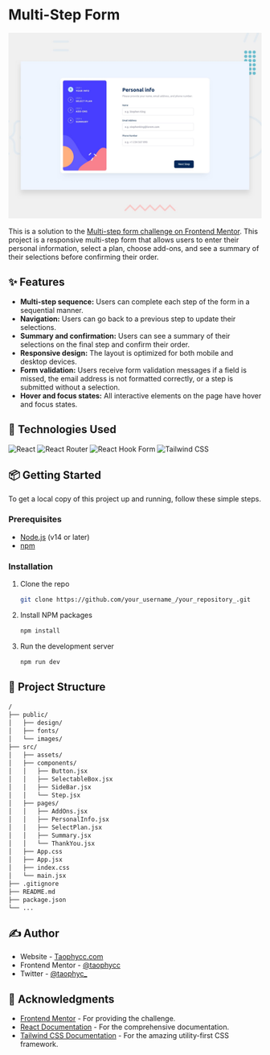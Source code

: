 # Multi-Step Form

![Project Preview](./preview.jpg)

This is a solution to the [Multi-step form challenge on Frontend Mentor](https://www.frontendmentor.io/challenges/multistep-form-YVAnSdqQ9). This project is a responsive multi-step form that allows users to enter their personal information, select a plan, choose add-ons, and see a summary of their selections before confirming their order.

## ✨ Features

- **Multi-step sequence:** Users can complete each step of the form in a sequential manner.
- **Navigation:** Users can go back to a previous step to update their selections.
- **Summary and confirmation:** Users can see a summary of their selections on the final step and confirm their order.
- **Responsive design:** The layout is optimized for both mobile and desktop devices.
- **Form validation:** Users receive form validation messages if a field is missed, the email address is not formatted correctly, or a step is submitted without a selection.
- **Hover and focus states:** All interactive elements on the page have hover and focus states.

## 🚀 Technologies Used

![React](https://img.shields.io/badge/react-%2320232a.svg?style=for-the-badge&logo=react&logoColor=%2361DAFB)
![React Router](https://img.shields.io/badge/React_Router-CA4245?style=for-the-badge&logo=react-router&logoColor=white)
![React Hook Form](https://img.shields.io/badge/React_Hook_Form-EC5990?style=for-the-badge&logo=reacthookform&logoColor=white)
![Tailwind CSS](https://img.shields.io/badge/tailwindcss-%2338B2AC.svg?style=for-the-badge&logo=tailwind-css&logoColor=white)

## 📦 Getting Started

To get a local copy of this project up and running, follow these simple steps.

### Prerequisites

- [Node.js](https://nodejs.org/en/) (v14 or later)
- [npm](https://www.npmjs.com/)

### Installation

1. Clone the repo
   ```sh
   git clone https://github.com/your_username_/your_repository_.git
   ```
2. Install NPM packages
   ```sh
   npm install
   ```
3. Run the development server
   ```sh
   npm run dev
   ```

## 📂 Project Structure

```
/
├── public/
│   ├── design/
│   ├── fonts/
│   └── images/
├── src/
│   ├── assets/
│   ├── components/
│   │   ├── Button.jsx
│   │   ├── SelectableBox.jsx
│   │   ├── SideBar.jsx
│   │   └── Step.jsx
│   ├── pages/
│   │   ├── AddOns.jsx
│   │   ├── PersonalInfo.jsx
│   │   ├── SelectPlan.jsx
│   │   ├── Summary.jsx
│   │   └── ThankYou.jsx
│   ├── App.css
│   ├── App.jsx
│   ├── index.css
│   └── main.jsx
├── .gitignore
├── README.md
├── package.json
└── ...
```

## ✍️ Author

- Website - [Taophycc.com](https://github.com/taophycc)
- Frontend Mentor - [@taophycc](https://www.frontendmentor.io/profile/taophycc)
- Twitter - [@taophyc_](https://www.twitter.com/taophyc_)

## 🙏 Acknowledgments

- [Frontend Mentor](https://www.frontendmentor.io) - For providing the challenge.
- [React Documentation](https://reactjs.org/docs/getting-started.html) - For the comprehensive documentation.
- [Tailwind CSS Documentation](https://tailwindcss.com/docs) - For the amazing utility-first CSS framework.
